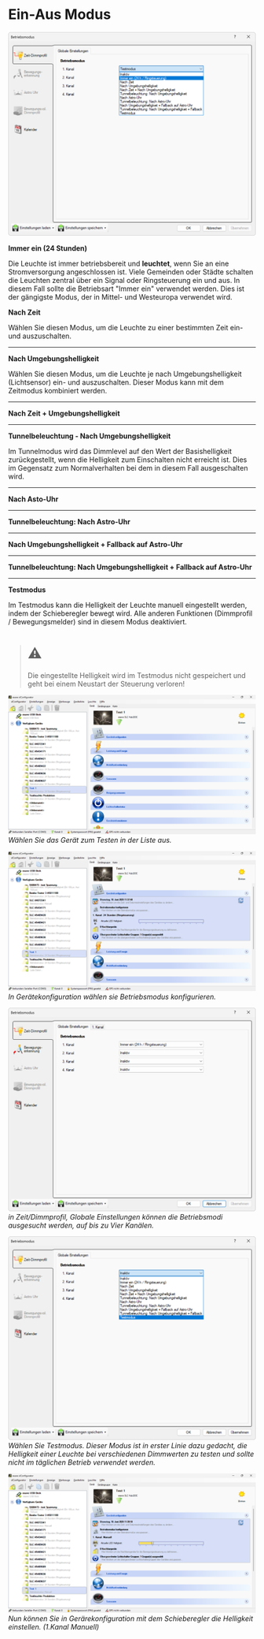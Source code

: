 # Ein-Aus Modus
![ein-aus-modus](ein-aus-modus-6.png)  

**Immer ein (24 Stunden)**  

Die Leuchte ist immer betriebsbereit und **leuchtet**, wenn Sie an eine Stromversorgung angeschlossen ist. Viele Gemeinden oder Städte schalten die Leuchten zentral über ein Signal oder Ringsteuerung ein und aus. In diesem Fall sollte die Betriebsart "Immer ein" verwendet werden. Dies ist der gängigste Modus, der in Mittel- und Westeuropa verwendet wird.  

**Nach Zeit**  

Wählen Sie diesen Modus, um die Leuchte zu einer bestimmten Zeit ein- und auszuschalten.

---

**Nach Umgebungshelligkeit**  

Wählen Sie diesen Modus, um die Leuchte je nach Umgebungshelligkeit (Lichtsensor) ein- und auszuschalten. Dieser Modus kann mit dem Zeitmodus kombiniert werden.  

---

**Nach Zeit + Umgebungshelligkeit**  

---

**Tunnelbeleuchtung - Nach Umgebungshelligkeit**  

Im Tunnelmodus wird das Dimmlevel auf den Wert der Basishelligkeit zurückgestellt, wenn die Helligkeit zum Einschalten nicht erreicht ist. Dies im Gegensatz zum Normalverhalten bei dem in diesem Fall ausgeschalten wird.  

---

**Nach Asto-Uhr**  

---

**Tunnelbeleuchtung: Nach Astro-Uhr**  

---

**Nach Umgebungshelligkeit + Fallback auf Astro-Uhr**  

---

**Tunnelbeleuchtung: Nach Umgebungshelligkeit + Fallback auf Astro-Uhr**

---

**Testmodus**

Im Testmodus kann die Helligkeit der Leuchte manuell eingestellt werden, indem der Schieberegler bewegt wird. Alle anderen Funktionen (Dimmprofil / Bewegungsmelder) sind in diesem Modus deaktiviert.

> # ⚠  
> Die eingestellte Helligkeit wird im Testmodus nicht gespeichert und geht bei einem Neustart der Steuerung verloren!  

![ein-aus-modus](ein-aus-modus-1.png)  
*Wählen Sie das Gerät zum Testen in der Liste aus.*  

![ein-aus-modus](ein-aus-modus-2.png)  
*In Gerätekonfiguration wählen sie Betriebsmodus konfigurieren.*  

![ein-aus-modus](ein-aus-modus-3.png)  
*in Zeit/Dimmprofil, Globale Einstellungen können die Betriebsmodi ausgesucht werden, auf bis zu Vier Kanälen.*  

![ein-aus-modus](ein-aus-modus-4.png)  
*Wählen Sie Testmodus. Dieser Modus ist in erster Linie dazu gedacht, die Helligkeit einer Leuchte bei verschiedenen Dimmwerten zu testen und sollte nicht im täglichen Betrieb verwendet werden.*  

![ein-aus-modus](ein-aus-modus-5.png)  
*Nun können Sie in Gerärekonfiguration mit dem Schieberegler die Helligkeit einstellen. (1.Kanal Manuell)*